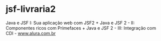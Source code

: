 # jsf-livraria2
Java e JSF I: Sua aplicação web com JSF2 + Java e JSF 2 - II: Componentes ricos com Primefaces + Java e JSF 2 - III: Integração com CDI - www.alura.com.br
